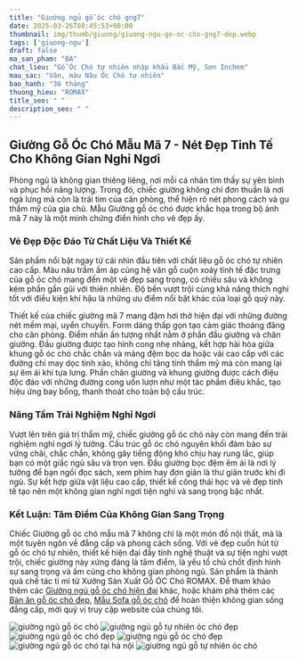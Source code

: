 ```yaml
---
title: "Giường ngủ gỗ óc chó gng7"
date: 2025-03-26T08:45:53+00:00
thumbnail: img/thumb/giuong/giuong-ngu-go-oc-cho-gng7-dep.webp
tags: ['giuong-ngu']
draft: false
ma_san_pham: "BA"
chat_lieu: "Gỗ Óc Chó tự nhiên nhập khẩu Bắc Mỹ, Sơn Inchem"
mau_sac: "Vân, màu Nâu Óc Chó tự nhiên"
bao_hanh: "36 tháng"
thuong_hieu: "ROMAX"
title_seo: " "
description_seo: " "
---
```

## Giường Gỗ Óc Chó Mẫu Mã 7 - Nét Đẹp Tinh Tế Cho Không Gian Nghỉ Ngơi

Phòng ngủ là không gian thiêng liêng, nơi mỗi cá nhân tìm thấy sự yên bình và phục hồi năng lượng. Trong đó, chiếc giường không chỉ đơn thuần là nơi ngả lưng mà còn là trái tim của căn phòng, thể hiện rõ nét phong cách và gu thẩm mỹ của gia chủ. Mẫu Giường gỗ óc chó được khắc họa trong bộ ảnh mã 7 này là một minh chứng điển hình cho vẻ đẹp ấy.

### Vẻ Đẹp Độc Đáo Từ Chất Liệu Và Thiết Kế

Sản phẩm nổi bật ngay từ cái nhìn đầu tiên với chất liệu gỗ óc chó tự nhiên cao cấp. Màu nâu trầm ấm áp cùng hệ vân gỗ cuộn xoáy tinh tế đặc trưng của gỗ óc chó mang đến một vẻ đẹp sang trọng, có chiều sâu và không kém phần gần gũi với thiên nhiên. Độ bền vượt trội cùng khả năng thích nghi tốt với điều kiện khí hậu là những ưu điểm nổi bật khác của loại gỗ quý này.

Thiết kế của chiếc giường mã 7 mang đậm hơi thở hiện đại với những đường nét mềm mại, uyển chuyển. Form dáng thấp gọn tạo cảm giác thoáng đãng cho căn phòng. Điểm nhấn ấn tượng nhất nằm ở phần đầu giường và chân giường. Đầu giường được tạo hình cong nhẹ nhàng, kết hợp hài hòa giữa khung gỗ óc chó chắc chắn và mảng đệm bọc da hoặc vải cao cấp với các đường chỉ may dọc tinh xảo, không chỉ tăng tính thẩm mỹ mà còn mang lại sự êm ái khi tựa lưng. Phần chân giường và khung giường được cách điệu độc đáo với những đường cong uốn lượn như một tác phẩm điêu khắc, tạo hiệu ứng bay bổng, thanh thoát cho toàn bộ cấu trúc.

### Nâng Tầm Trải Nghiệm Nghỉ Ngơi

Vượt lên trên giá trị thẩm mỹ, chiếc giường gỗ óc chó này còn mang đến trải nghiệm nghỉ ngơi lý tưởng. Cấu trúc gỗ óc chó nguyên khối đảm bảo sự vững chãi, chắc chắn, không gây tiếng động khó chịu hay rung lắc, giúp bạn có một giấc ngủ sâu và trọn vẹn. Đầu giường bọc đệm êm ái là nơi lý tưởng để bạn ngồi đọc sách, xem phim hay đơn giản là thư giãn trước khi đi ngủ. Sự kết hợp giữa vật liệu cao cấp, thiết kế công thái học và vẻ đẹp tinh tế tạo nên một không gian nghỉ ngơi tiện nghi và sang trọng bậc nhất.

### Kết Luận: Tâm Điểm Của Không Gian Sang Trọng

Chiếc Giường gỗ óc chó mẫu mã 7 không chỉ là một món đồ nội thất, mà là một tuyên ngôn về đẳng cấp và phong cách sống. Với vẻ đẹp cuốn hút từ gỗ óc chó tự nhiên, thiết kế hiện đại đầy tính nghệ thuật và sự tiện nghi vượt trội, chiếc giường này xứng đáng là tâm điểm, là yếu tố chủ chốt định hình sự sang trọng và ấm cúng cho không gian phòng ngủ. Sản phẩm là thành quả chế tác tỉ mỉ từ Xưởng Sản Xuất Gỗ ÓC Chó ROMAX. Để tham khảo thêm các [Giường ngủ gỗ óc chó hiện đại](https://romax.vn/danh-muc/phong-ngu/giuong-go-oc-cho/) khác, hoặc khám phá thêm các [Bàn ăn gỗ óc chó đẹp](https://romax.vn/danh-muc/phong-bep/ban-an-go-oc-cho/), [Mẫu Sofa gỗ óc chó](https://romax.vn/danh-muc/phong-khach/sofa-go-oc-cho/) để hoàn thiện không gian sống đẳng cấp, mời quý vị truy cập website của chúng tôi.

![giường ngủ gỗ óc chó](/img/giuong/gng7/giuong-ngu-go-oc-cho-gng7-00-26.webp)
![giường ngủ gỗ tự nhiên óc chó đẹp](/img/giuong/gng7/giuong-ngu-go-oc-cho-gng7-00-27.webp)
![giường ngủ gỗ óc chó đẹp](/img/giuong/gng7/giuong-ngu-go-oc-cho-gng7-00-28.webp)
![giường ngủ gỗ óc chó đẹp](/img/giuong/gng7/giuong-ngu-go-oc-cho-gng7-00-29.webp)
![giường ngủ gỗ óc chó tại hà nội](/img/giuong/gng7/giuong-ngu-go-oc-cho-gng7-00-30.webp)
![giường ngủ gỗ tự nhiên óc chó](/img/giuong/gng7/giuong-ngu-go-oc-cho-gng7-00-31.webp)